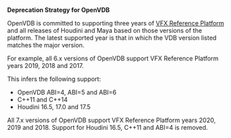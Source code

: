 **Deprecation Strategy for OpenVDB**

OpenVDB is committed to supporting three years of
[VFX Reference Platform](http://www.vfxplatform.com/) and all releases of
Houdini and Maya based on those versions of the platform. The latest supported
year is that in which the VDB version listed matches the major version.

For example, all 6.x versions of OpenVDB support VFX Reference Platform years
2019, 2018 and 2017.

This infers the following support:

* OpenVDB ABI=4, ABI=5 and ABI=6
* C++11 and C++14
* Houdini 16.5, 17.0 and 17.5

All 7.x versions of OpenVDB support VFX Reference Platform years 2020, 2019 and
2018. Support for Houdini 16.5, C++11 and ABI=4 is removed.
